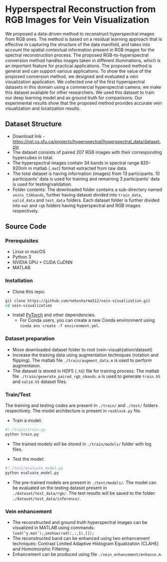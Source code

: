# Hyperspectral Reconstruction from RGB Images for Vein Visualization
We proposed a data-driven method to reconstruct hyperspectral images from RGB ones. The method is based on a residual learning approach that is effective in capturing the structure of the data manifold, and takes into account the spatial contextual information present in RGB images for the spectral reconstruction process. The proposed RGB-to-hyperspectral conversion method handles images taken in different illuminations, which is an important feature for practical applications. The proposed method is general and can support various applications. To show the value of the proposed conversion method, we designed and evaluated a vein visualization application. We collected one of the first hyperspectral datasets in this domain using a commercial hyperspectral camera; we make this dataset available for other researchers. We used this dataset to train our deep learning model and as ground truth for comparisons. Our experimental results show that the proposed method provides accurate vein visualization and localization results.

## Dataset Structure
- Download link -  https://nsl.cs.sfu.ca/projects/hyperspectral/hyperspectral_data/dataset.zip
- The dataset consists of paired 207 RGB images with their corresponding hypercubes in total.
- The hyperspectral images contain 34 bands in spectral range 820-920nm in matlab (`.mat`) format extracted from raw data.
- The total dataset is having information (images) from 13 participants. 10 participants' data is used for training and remaining 3 participants' data is used for testing/validation.
- Folder contents: The downloaded folder contains a sub-directory named `veins_t34bands`, further having dataset divided into `train_data`, `valid_data` and `test_data` folders. Each dataset folder is further divided into `mat` and `rgb` folders having hyperspectral and RGB images respectively.

## Source Code
### Prerequisites
- Linux or macOS
- Python 3
- NVIDIA GPU + CUDA CuDNN
- MATLAB

### Installation
- Clone this repo:
```bash
git clone https://github.com/nehasharma512/vein-visualization.git
cd vein-visualization
```
- Install [PyTorch](http://pytorch.org) and other dependencies.
  - For Conda users, you can create a new Conda environment using `conda env create -f environment.yml`.

### Dataset preparation
- Move downloaded dataset folder to root (vein-visualization/dataset)
- Increase the training data using augmentation techniques (rotation and flipping). The matlab file `./train/augment_data.m` is used to perform augmentaion.
- The dataset is stored in HDF5 (`.h5`) file for training process. The matlab file `./train/generate_paired_rgb_nbands.m` is used to generate `train.h5` and `valid.h5` dataset files.

### Train/Test  
The training and testing codes are present in `./train/` and `./test/` folders respectively. The model architecture is present in `resblock.py` file.
- Train a model:
```bash
#!./train/train.py
python train.py
```
- The trained models will be stored in `./train/models/` folder with log files. 

- Test the model:
```bash
#!./test/evaluate_model.py
python evaluate_model.py
```
- The pre-trained models are present in `./test/models/`. The model can be evaluated on the testing dataset present in `./dataset/test_data/rgb/`. The test results will be saved to the folder: `./dataset/test_data/inference/`.

### Vein enhancement
- The reconstructed and ground truth hyperspectral images can be visualized in MATLAB using commands: `load(‘y.mat’);`,`imshow(rad(:,:,1),[]);`
- The reconstructed band can be enhanced using two enhancement techniques: Contrast Limited Adaptive Histogram Equalization (CLAHE) and Homomorphic Filtering.
- Enhancement can be produced using file `./vein_enhancement/enhance.m`.
